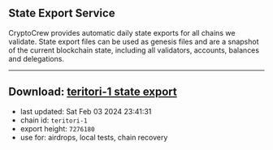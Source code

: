 ## State Export Service
CryptoCrew provides automatic daily state exports for all chains we validate. State export files can be used as genesis files and are a snapshot of the current blockchain state, including all validators, accounts, balances and delegations.

---
**Download: [teritori-1 state export](https://dl.ccvalidators.com/SERVICE/teritori/teritori-1_export_7276180.json)**
---

- last updated: Sat Feb 03 2024 23:41:31
- chain id: `teritori-1`
- export height: `7276180`
- use for: airdrops, local tests, chain recovery
